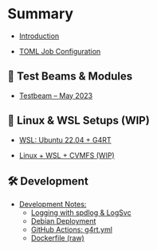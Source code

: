 # Summary

- [Introduction](./index.md)
<!-- - [Running G4RT](./run_g4rt.md) -->
- [TOML Job Configuration](./toml_job_structure.md)

## 🧪 Test Beams & Modules
<!-- - [Dose3D – Single Module](./Dose3D_single_module.md) -->
- [Testbeam – May 2023](./Testbeam_052023.md)

## 🐧 Linux & WSL Setups (WIP)
- [WSL: Ubuntu 22.04 + G4RT](./wsl-ubuntu-22.04.md)
<!-- - [Ubuntu + CVMFS (WIP)](./Ubuntu-CVMFS_work_in_progress.md) -->
- [Linux + WSL + CVMFS (WIP)](./Linux-WSL-CVMFS_work_in_progress.md)

## 🛠️ Development
- [Development Notes:](./dev/index.md)
  <!-- - [GTest & Testing](./dev/gtest.md) -->
  - [Logging with spdlog & LogSvc](./dev/spdlog_and_logsvc.md)
  - [Debian Deployment](./README.md)
  - [GitHub Actions: g4rt.yml](./dev/g4rt.yml)
  - [Dockerfile (raw)](./dev/dockerfile)
